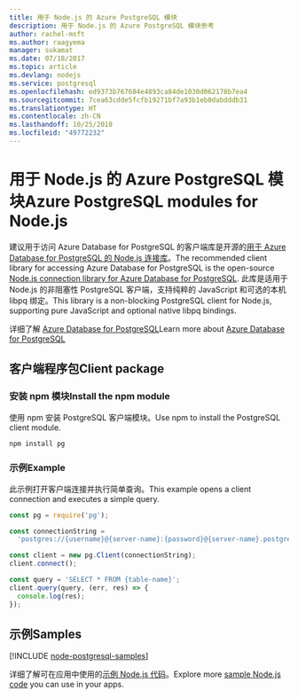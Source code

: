 ```yaml
---
title: 用于 Node.js 的 Azure PostgreSQL 模块
description: 用于 Node.js 的 Azure PostgreSQL 模块参考
author: rachel-msft
ms.author: raagyema
manager: sukamat
ms.date: 07/18/2017
ms.topic: article
ms.devlang: nodejs
ms.service: postgresql
ms.openlocfilehash: ed9373b767684e4893ca84de1030d062178b7ea4
ms.sourcegitcommit: 7cea63cdde5fcfb19271bf7a93b1eb0dabdddb31
ms.translationtype: HT
ms.contentlocale: zh-CN
ms.lasthandoff: 10/25/2018
ms.locfileid: "49772232"
---
```

# <a name="azure-postgresql-modules-for-nodejs"></a><span data-ttu-id="d2e61-103">用于 Node.js 的 Azure PostgreSQL 模块</span><span class="sxs-lookup"><span data-stu-id="d2e61-103">Azure PostgreSQL modules for Node.js</span></span>

<span data-ttu-id="d2e61-104">建议用于访问 Azure Database for PostgreSQL 的客户端库是开源的[用于 Azure Database for PostgreSQL 的 Node.js 连接库](https://www.npmjs.com/package/pg)。</span><span class="sxs-lookup"><span data-stu-id="d2e61-104">The recommended client library for accessing Azure Database for PostgreSQL is the open-source [Node.js connection library for Azure Database for PostgreSQL](https://www.npmjs.com/package/pg).</span></span> <span data-ttu-id="d2e61-105">此库是适用于 Node.js 的非阻塞性 PostgreSQL 客户端，支持纯粹的 JavaScript 和可选的本机 libpq 绑定。</span><span class="sxs-lookup"><span data-stu-id="d2e61-105">This library is a non-blocking PostgreSQL client for Node.js, supporting pure JavaScript and optional native libpq bindings.</span></span>

<span data-ttu-id="d2e61-106">详细了解 [Azure Database for PostgreSQL](https://docs.microsoft.com/azure/postgresql/)</span><span class="sxs-lookup"><span data-stu-id="d2e61-106">Learn more about [Azure Database for PostgreSQL](https://docs.microsoft.com/azure/postgresql/)</span></span>

## <a name="client-package"></a><span data-ttu-id="d2e61-107">客户端程序包</span><span class="sxs-lookup"><span data-stu-id="d2e61-107">Client package</span></span>

### <a name="install-the-npm-module"></a><span data-ttu-id="d2e61-108">安装 npm 模块</span><span class="sxs-lookup"><span data-stu-id="d2e61-108">Install the npm module</span></span>

<span data-ttu-id="d2e61-109">使用 npm 安装 PostgreSQL 客户端模块。</span><span class="sxs-lookup"><span data-stu-id="d2e61-109">Use npm to install the PostgreSQL client module.</span></span>

```bash
npm install pg
```   

### <a name="example"></a><span data-ttu-id="d2e61-110">示例</span><span class="sxs-lookup"><span data-stu-id="d2e61-110">Example</span></span>

<span data-ttu-id="d2e61-111">此示例打开客户端连接并执行简单查询。</span><span class="sxs-lookup"><span data-stu-id="d2e61-111">This example opens a client connection and executes a simple query.</span></span>

```javascript
const pg = require('pg');

const connectionString =
  'postgres://{username}@{server-name}:{password}@{server-name}.postgres.database.azure.com:5432/{database-name}?ssl=true';

const client = new pg.Client(connectionString);
client.connect();

const query = 'SELECT * FROM {table-name}';
client.query(query, (err, res) => {
  console.log(res);
});
```

## <a name="samples"></a><span data-ttu-id="d2e61-112">示例</span><span class="sxs-lookup"><span data-stu-id="d2e61-112">Samples</span></span>

[!INCLUDE [node-postgresql-samples](../docs-ref-conceptual/includes/postgresql-samples.md)]

<span data-ttu-id="d2e61-113">详细了解可在应用中使用的[示例 Node.js 代码](https://azure.microsoft.com/resources/samples/?platform=nodejs)。</span><span class="sxs-lookup"><span data-stu-id="d2e61-113">Explore more [sample Node.js code](https://azure.microsoft.com/resources/samples/?platform=nodejs) you can use in your apps.</span></span>
